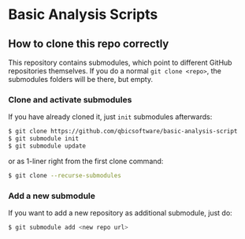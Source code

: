 # Basic Analysis Scripts

## How to clone this repo correctly

This repository contains submodules, which point to different GitHub repositories themselves. If you do a normal `git clone <repo>`, the submodules folders will be there, but empty.

### Clone and activate submodules

If you have already cloned it, just `init` submodules afterwards:

```bash
$ git clone https://github.com/qbicsoftware/basic-analysis-script
$ git submodule init
$ git submodule update
```

or as 1-liner right from the first clone command:

```bash
$ git clone --recurse-submodules 
```

### Add a new submodule

If you want to add a new repository as additional submodule, just do:

```bash
$ git submodule add <new repo url>
```
